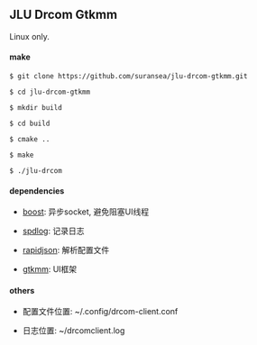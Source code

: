 ## JLU Drcom Gtkmm

Linux only.

#### make

`$ git clone https://github.com/suransea/jlu-drcom-gtkmm.git`

`$ cd jlu-drcom-gtkmm`

`$ mkdir build`

`$ cd build`

`$ cmake ..`

`$ make`

`$ ./jlu-drcom`

#### dependencies

* [boost](https://www.boost.org/): 异步socket, 避免阻塞UI线程

* [spdlog](https://github.com/gabime/spdlog): 记录日志

* [rapidjson](https://github.com/Tencent/rapidjson): 解析配置文件

* [gtkmm](https://www.gtkmm.org/): UI框架

#### others

* 配置文件位置: ~/.config/drcom-client.conf

* 日志位置: ~/drcomclient.log
